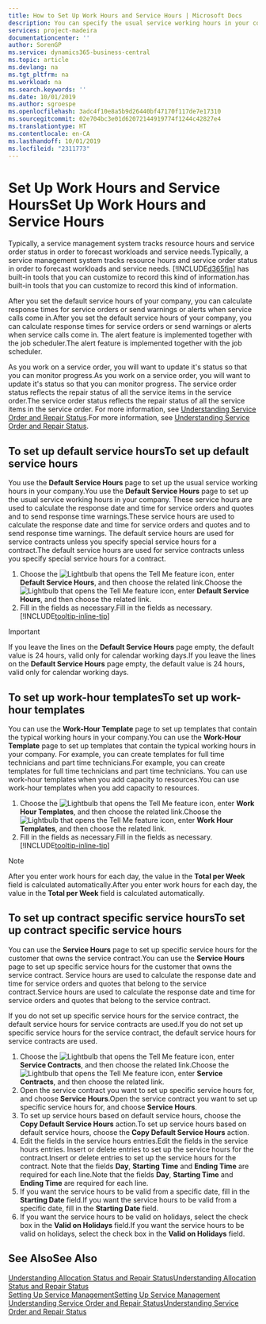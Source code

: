 ```yaml
---
title: How to Set Up Work Hours and Service Hours | Microsoft Docs
description: You can specify the usual service working hours in your company. These service hours are used to calculate the response date and time for service orders and quotes, and to send response time warnings.
services: project-madeira
documentationcenter: ''
author: SorenGP
ms.service: dynamics365-business-central
ms.topic: article
ms.devlang: na
ms.tgt_pltfrm: na
ms.workload: na
ms.search.keywords: ''
ms.date: 10/01/2019
ms.author: sgroespe
ms.openlocfilehash: 3adc4f10e8a5b9d26440bf47170f117de7e17310
ms.sourcegitcommit: 02e704bc3e01d62072144919774f1244c42827e4
ms.translationtype: HT
ms.contentlocale: en-CA
ms.lasthandoff: 10/01/2019
ms.locfileid: "2311773"
---
```

# <a name="set-up-work-hours-and-service-hours"></a><span data-ttu-id="ed606-104">Set Up Work Hours and Service Hours</span><span class="sxs-lookup"><span data-stu-id="ed606-104">Set Up Work Hours and Service Hours</span></span>
<span data-ttu-id="ed606-105">Typically, a service management system tracks resource hours and service order status in order to forecast workloads and service needs.</span><span class="sxs-lookup"><span data-stu-id="ed606-105">Typically, a service management system tracks resource hours and service order status in order to forecast workloads and service needs.</span></span> [!INCLUDE[d365fin](includes/d365fin_md.md)] <span data-ttu-id="ed606-106">has built-in tools that you can customize to record this kind of information.</span><span class="sxs-lookup"><span data-stu-id="ed606-106">has built-in tools that you can customize to record this kind of information.</span></span>  
  
<span data-ttu-id="ed606-107">After you set the default service hours of your company, you can calculate response times for service orders or send warnings or alerts when service calls come in.</span><span class="sxs-lookup"><span data-stu-id="ed606-107">After you set the default service hours of your company, you can calculate response times for service orders or send warnings or alerts when service calls come in.</span></span> <span data-ttu-id="ed606-108">The alert feature is implemented together with the job scheduler.</span><span class="sxs-lookup"><span data-stu-id="ed606-108">The alert feature is implemented together with the job scheduler.</span></span>   
  
<span data-ttu-id="ed606-109">As you work on a service order, you will want to update it's status so that you can monitor progress.</span><span class="sxs-lookup"><span data-stu-id="ed606-109">As you work on a service order, you will want to update it's status so that you can monitor progress.</span></span> <span data-ttu-id="ed606-110">The service order status reflects the repair status of all the service items in the service order.</span><span class="sxs-lookup"><span data-stu-id="ed606-110">The service order status reflects the repair status of all the service items in the service order.</span></span> <span data-ttu-id="ed606-111">For more information, see [Understanding Service Order and Repair Status](service-order-repair-status.md).</span><span class="sxs-lookup"><span data-stu-id="ed606-111">For more information, see [Understanding Service Order and Repair Status](service-order-repair-status.md).</span></span> 

## <a name="to-set-up-default-service-hours"></a><span data-ttu-id="ed606-112">To set up default service hours</span><span class="sxs-lookup"><span data-stu-id="ed606-112">To set up default service hours</span></span>  
<span data-ttu-id="ed606-113">You use the **Default Service Hours** page to set up the usual service working hours in your company.</span><span class="sxs-lookup"><span data-stu-id="ed606-113">You use the **Default Service Hours** page to set up the usual service working hours in your company.</span></span> <span data-ttu-id="ed606-114">These service hours are used to calculate the response date and time for service orders and quotes and to send response time warnings.</span><span class="sxs-lookup"><span data-stu-id="ed606-114">These service hours are used to calculate the response date and time for service orders and quotes and to send response time warnings.</span></span> <span data-ttu-id="ed606-115">The default service hours are used for service contracts unless you specify special service hours for a contract.</span><span class="sxs-lookup"><span data-stu-id="ed606-115">The default service hours are used for service contracts unless you specify special service hours for a contract.</span></span>  
  
1. <span data-ttu-id="ed606-116">Choose the ![Lightbulb that opens the Tell Me feature](media/ui-search/search_small.png "Tell me what you want to do") icon, enter **Default Service Hours**, and then choose the related link.</span><span class="sxs-lookup"><span data-stu-id="ed606-116">Choose the ![Lightbulb that opens the Tell Me feature](media/ui-search/search_small.png "Tell me what you want to do") icon, enter **Default Service Hours**, and then choose the related link.</span></span>  
2. <span data-ttu-id="ed606-117">Fill in the fields as necessary.</span><span class="sxs-lookup"><span data-stu-id="ed606-117">Fill in the fields as necessary.</span></span> [!INCLUDE[tooltip-inline-tip](includes/tooltip-inline-tip_md.md)]  
  
> [!IMPORTANT]  
>  <span data-ttu-id="ed606-118">If you leave the lines on the **Default Service Hours** page empty, the default value is 24 hours, valid only for calendar working days.</span><span class="sxs-lookup"><span data-stu-id="ed606-118">If you leave the lines on the **Default Service Hours** page empty, the default value is 24 hours, valid only for calendar working days.</span></span>  
  
## <a name="to-set-up-work-hour-templates"></a><span data-ttu-id="ed606-119">To set up work-hour templates</span><span class="sxs-lookup"><span data-stu-id="ed606-119">To set up work-hour templates</span></span>
<span data-ttu-id="ed606-120">You can use the **Work-Hour Template** page to set up templates that contain the typical working hours in your company.</span><span class="sxs-lookup"><span data-stu-id="ed606-120">You can use the **Work-Hour Template** page to set up templates that contain the typical working hours in your company.</span></span> <span data-ttu-id="ed606-121">For example, you can create templates for full time technicians and part time technicians.</span><span class="sxs-lookup"><span data-stu-id="ed606-121">For example, you can create templates for full time technicians and part time technicians.</span></span> <span data-ttu-id="ed606-122">You can use work-hour templates when you add capacity to resources.</span><span class="sxs-lookup"><span data-stu-id="ed606-122">You can use work-hour templates when you add capacity to resources.</span></span>  
  
1. <span data-ttu-id="ed606-123">Choose the ![Lightbulb that opens the Tell Me feature](media/ui-search/search_small.png "Tell me what you want to do") icon, enter **Work Hour Templates**, and then choose the related link.</span><span class="sxs-lookup"><span data-stu-id="ed606-123">Choose the ![Lightbulb that opens the Tell Me feature](media/ui-search/search_small.png "Tell me what you want to do") icon, enter **Work Hour Templates**, and then choose the related link.</span></span>  
2. <span data-ttu-id="ed606-124">Fill in the fields as necessary.</span><span class="sxs-lookup"><span data-stu-id="ed606-124">Fill in the fields as necessary.</span></span> [!INCLUDE[tooltip-inline-tip](includes/tooltip-inline-tip_md.md)]  
  
> [!Note]
> <span data-ttu-id="ed606-125">After you enter work hours for each day, the value in the **Total per Week** field is calculated automatically.</span><span class="sxs-lookup"><span data-stu-id="ed606-125">After you enter work hours for each day, the value in the **Total per Week** field is calculated automatically.</span></span>  

## <a name="to-set-up-contract-specific-service-hours"></a><span data-ttu-id="ed606-126">To set up contract specific service hours</span><span class="sxs-lookup"><span data-stu-id="ed606-126">To set up contract specific service hours</span></span>  
<span data-ttu-id="ed606-127">You can use the **Service Hours** page to set up specific service hours for the customer that owns the service contract.</span><span class="sxs-lookup"><span data-stu-id="ed606-127">You can use the **Service Hours** page to set up specific service hours for the customer that owns the service contract.</span></span> <span data-ttu-id="ed606-128">Service hours are used to calculate the response date and time for service orders and quotes that belong to the service contract.</span><span class="sxs-lookup"><span data-stu-id="ed606-128">Service hours are used to calculate the response date and time for service orders and quotes that belong to the service contract.</span></span>  
  
<span data-ttu-id="ed606-129">If you do not set up specific service hours for the service contract, the default service hours for service contracts are used.</span><span class="sxs-lookup"><span data-stu-id="ed606-129">If you do not set up specific service hours for the service contract, the default service hours for service contracts are used.</span></span>  
  
1. <span data-ttu-id="ed606-130">Choose the ![Lightbulb that opens the Tell Me feature](media/ui-search/search_small.png "Tell me what you want to do") icon, enter **Service Contracts**, and then choose the related link.</span><span class="sxs-lookup"><span data-stu-id="ed606-130">Choose the ![Lightbulb that opens the Tell Me feature](media/ui-search/search_small.png "Tell me what you want to do") icon, enter **Service Contracts**, and then choose the related link.</span></span>  
2. <span data-ttu-id="ed606-131">Open the service contract you want to set up specific service hours for, and choose **Service Hours**.</span><span class="sxs-lookup"><span data-stu-id="ed606-131">Open the service contract you want to set up specific service hours for, and choose **Service Hours**.</span></span>  
4. <span data-ttu-id="ed606-132">To set up service hours based on default service hours, choose the **Copy Default Service Hours** action.</span><span class="sxs-lookup"><span data-stu-id="ed606-132">To set up service hours based on default service hours, choose the **Copy Default Service Hours** action.</span></span>  
5. <span data-ttu-id="ed606-133">Edit the fields in the service hours entries.</span><span class="sxs-lookup"><span data-stu-id="ed606-133">Edit the fields in the service hours entries.</span></span> <span data-ttu-id="ed606-134">Insert or delete entries to set up the service hours for the contract.</span><span class="sxs-lookup"><span data-stu-id="ed606-134">Insert or delete entries to set up the service hours for the contract.</span></span> <span data-ttu-id="ed606-135">Note that the fields **Day**, **Starting Time** and **Ending Time** are required for each line.</span><span class="sxs-lookup"><span data-stu-id="ed606-135">Note that the fields **Day**, **Starting Time** and **Ending Time** are required for each line.</span></span>  
6. <span data-ttu-id="ed606-136">If you want the service hours to be valid from a specific date, fill in the **Starting Date** field.</span><span class="sxs-lookup"><span data-stu-id="ed606-136">If you want the service hours to be valid from a specific date, fill in the **Starting Date** field.</span></span>  
7. <span data-ttu-id="ed606-137">If you want the service hours to be valid on holidays, select the check box in the **Valid on Holidays** field.</span><span class="sxs-lookup"><span data-stu-id="ed606-137">If you want the service hours to be valid on holidays, select the check box in the **Valid on Holidays** field.</span></span>  

## <a name="see-also"></a><span data-ttu-id="ed606-138">See Also</span><span class="sxs-lookup"><span data-stu-id="ed606-138">See Also</span></span>  
[<span data-ttu-id="ed606-139">Understanding Allocation Status and Repair Status</span><span class="sxs-lookup"><span data-stu-id="ed606-139">Understanding Allocation Status and Repair Status</span></span>](service-allocation-status-and-repair-status.md)  
[<span data-ttu-id="ed606-140">Setting Up Service Management</span><span class="sxs-lookup"><span data-stu-id="ed606-140">Setting Up Service Management</span></span>](service-setup-service.md)  
[<span data-ttu-id="ed606-141">Understanding Service Order and Repair Status</span><span class="sxs-lookup"><span data-stu-id="ed606-141">Understanding Service Order and Repair Status</span></span>](service-order-repair-status.md)  
